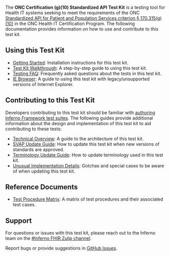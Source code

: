 The **ONC Certification (g)(10) Standardized API Test Kit** is a testing tool
for Health IT systems seeking to meet the requirements of the ONC [Standardized
API for Patient and Population Services criterion §
170.315(g)(10)](https://www.healthit.gov/test-method/standardized-api-patient-and-population-services)
in the ONC Health IT Certification Program. The following documentation provides information
on how to use and contribute to this test kit.

## Using this Test Kit

* [Getting Started](https://github.com/onc-healthit/onc-certification-g10-test-kit/?tab=readme-ov-file#getting-started): Installation instructions for this test kit.
* [Test Kit Walkthrough](Walkthrough.md): A step-by-step guide to using this test kit.
* [Testing FAQ](FAQ.md): Frequently asked questions about the tests in this test kit.
* [IE Browser](IE-Browser.md): A guide to using this test kit with legacy/unsupported versions of Internet Explorer.

## Contributing to this Test Kit

Developers contributing to this test kit should be familiar with [authoring
Inferno Framework test suites](https://inferno-framework.github.io/docs/writing-tests/).  The following guides provide additional
information about the design and implementation of this test kit to aid
contributing to these tests:

* [Technical Overview](Technical-Overview.md): A guide to the architecture of this test kit.
* [SVAP Update Guide](SVAP-Update-Guide.md): How to update this test kit when new versions of standards are approved.
* [Terminology Update Guide](Terminology-Update-Guide.md): How to update terminology used in this test kit.
* [Unusual Implementation Details](Unusual-Implementation-Details.md): Gotchas and special cases to be aware of when updating this test kit.

## Reference Documents
* [Test Procedure Matrix](https://github.com/onc-healthit/onc-certification-g10-test-kit/raw/refs/heads/main/onc_certification_g10_matrix.xlsx): A matrix of test procedures and their associated test cases.

## Support

For questions or issues with this test kit, please reach out to the Inferno team
on the [#Inferno FHIR Zulip
channel](https://chat.fhir.org/#narrow/stream/179309-inferno).

Report bugs or provide suggestions in [GitHub Issues](https://github.com/onc-healthit/onc-certification-g10-test-kit/issues).